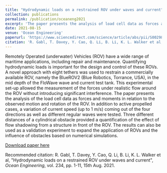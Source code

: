 ```yaml
---
title: "Hydrodynamic loads on a restrained ROV under waves and current"
collection: publications
permalink: /publication/oceaneng2021
excerpt: 'The paper presents the analysis of load cell data as forces and moments acting on a BlueROV2 when subject to different hydrodynamic disturbances. In addition to active propelled cases, a variation of current speeds as well as different regular waves were tested. '
date: 2021-08-15
venue: 'Ocean Engineering'
paperurl: 'https://www.sciencedirect.com/science/article/abs/pii/S0029801821006995'
citation: 'R. Gabl, T. Davey, Y. Cao, Q. Li, B. Li, K. L. Walker et al, &quot;Hydrodynamic loads on a restrained ROV under waves and current&quot;, <i>Ocean Engineering</i>, vol. 234, pp. 1-11, 15th Aug. 2021.'
---
```

Remotely Operated (underwater) Vehicles (ROV) have a wide range of maritime applications, including repair and maintenance. Quantifying hydrodynamic loads is important for the design and control of these ROVs. A novel approach with eight tethers was used to restrain a commercially available ROV, namely the BlueROV2 (Blue Robotics, Torrance, USA), in the mid depth of the FloWave wave and current test tank. This experimental set-up allowed the measurement of the forces under realistic flow around the ROV without introducing significant interference. The paper presents the analysis of the load cell data as forces and moments in relation to the observed motion and rotation of the ROV. In addition to active propelled cases, a variation of current speed (up to 1 m/s) coming out of the four directions as well as different regular waves were tested. Three different distances of a cylindrical obstacle provided a quantification of the effect of flow shadowing from a structure in front of the ROV. The results can also be used as a validation experiment to expand the application of ROVs and the influence of obstacles based on numerical simulations.

[Download paper here](https://www.sciencedirect.com/science/article/abs/pii/S0029801821006995)

Recommended citation: R. Gabl, T. Davey, Y. Cao, Q. Li, B. Li, K. L. Walker et al, "Hydrodynamic loads on a restrained ROV under waves and current", <i>Ocean Engineering</i>, vol. 234, pp. 1-11, 15th Aug. 2021.
